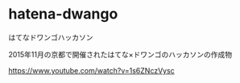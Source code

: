 # hatena-dwango
はてなドワンゴハッカソン

2015年11月の京都で開催されたはてな×ドワンゴのハッカソンの作成物

https://www.youtube.com/watch?v=1s6ZNczVysc
